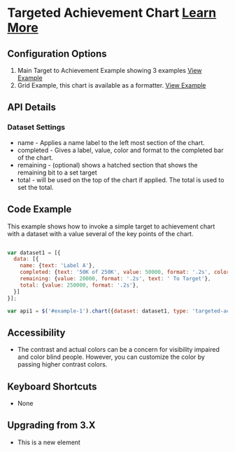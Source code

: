 
# Targeted Achievement Chart  [Learn More](#)

## Configuration Options

1. Main Target to Achievement Example showing 3 examples [View Example]( ../components/targeted-achievement/example-index)
2. Grid Example, this chart is available as a formatter.  [View Example]( ../components/datagrid/test-targeted-achievement.html)

## API Details

### Dataset Settings

* name - Applies a name label to the left most section of the chart.
* completed - Gives a label, value, color and format to the completed bar of the chart.
* remaining - (optional) shows a hatched section that shows the remaining bit to a set target
* total - will be used on the top of the chart if applied. The total is used to set the total.
## Code Example

This example shows how to invoke a simple target to achievement chart with a dataset with a value several of the key points of the chart.

```javascript

var dataset1 = [{
  data: [{
    name: {text: 'Label A'},
    completed: {text: '50K of 250K', value: 50000, format: '.2s', color: 'primary'},
    remaining: {value: 20000, format: '.2s', text: ' To Target'},
    total: {value: 250000, format: '.2s'},
  }]
}];

var api1 = $('#example-1').chart({dataset: dataset1, type: 'targeted-achievement'}).data('chart');


```

## Accessibility

- The contrast and actual colors can be a concern for visibility impaired and color blind people. However, you can customize the color by passing higher contrast colors.

## Keyboard Shortcuts

- None

## Upgrading from 3.X

- This is a new element
